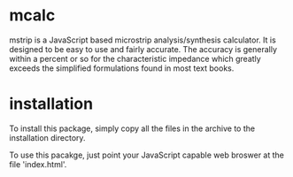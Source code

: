 # mcalc
mstrip is a JavaScript based microstrip analysis/synthesis calculator.
It is designed to be easy to use and fairly accurate.  The accuracy is
generally within a percent or so for the characteristic impedance which
greatly exceeds the simplified formulations found in most text books.


# installation
To install this package, simply copy all the files in the archive to the
installation directory.

To use this pacakge, just point your JavaScript capable web broswer at
the file 'index.html'.

